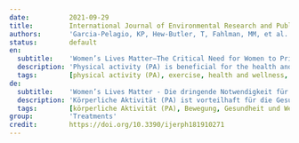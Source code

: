 ```yaml
---
date:          2021-09-29
title:         International Journal of Environmental Research and Public Health
authors:       'Garcia-Pelagio, KP, Hew-Butler, T, Fahlman, MM, et al.'
status:        default
en:
  subtitle:    'Women’s Lives Matter—The Critical Need for Women to Prioritize Optimal Physical Activity to Reduce COVID-19 Illness Risk and Severity'
  description: 'Physical activity (PA) is beneficial for the health and wellness of individuals and societies. During an infectious disease pandemic, such as the one caused by COVID-19, social distancing, quarantines, and lockdowns are used to reduce community spread of the disease. Unfortunately, such nonpharmacological interventions or physical risk mitigation measures also make it challenging to engage in PA. Reduced PA could then trigger physiological changes that affect both mental and physical health. In this regard, women are more likely to experience physical and psychological distress. PA is a safe and effective nonpharmacological modality that can help prevent and manage several mental and physical health problems when performed correctly. PA might even confer benefits that are directly related to decreasing COVID-19 morbidity and mortality in women. In this review, we summarize why optimal PA must be a priority for women during the COVID-19 pandemic. We then discuss chronic COVID-19 illness and its impact on women, which further underscores the need for worldwide preventive health strategies that include PA. Finally, we discuss the importance of vaccination against COVID-19 for women, as part of prioritizing preventive healthcare and an active lifestyle.'
  tags:        [physical activity (PA), exercise, health and wellness, women’s health, preventive healthcare, vaccination, risk mitigation, nonpharmacological interventions]
de:
  subtitle:    'Women’s Lives Matter - Die dringende Notwendigkeit für Frauen einer optimalen körperlichen Aktivität, um das Risiko und den Schweregrad von COVID-19-Erkrankungen zu reduzieren'
  description: 'Körperliche Aktivität (PA) ist vorteilhaft für die Gesundheit und das Wohlbefinden des Einzelnen und der Gesellschaft. Während einer Pandemie mit einer Infektionskrankheit wie COVID-19 werden soziale Distanzierung, Quarantänen und Abriegelungen eingesetzt, um die Ausbreitung der Krankheit in der Gemeinschaft zu verringern. Leider erschweren solche nicht-pharmakologischen Interventionen oder Maßnahmen zur physischen Risikominderung auch die Ausübung von PA. Eine reduzierte körperliche Aktivität könnte dann physiologische Veränderungen auslösen, die sowohl die psychische als auch die physische Gesundheit beeinträchtigen. In diesem Zusammenhang ist die Wahrscheinlichkeit größer, dass Frauen unter körperlichen und psychischen Problemen leiden. PA ist eine sichere und wirksame nicht-pharmakologische Maßnahme, die bei richtiger Durchführung zur Vorbeugung und Behandlung verschiedener psychischer und physischer Gesundheitsprobleme beitragen kann. PA könnte sogar Vorteile bringen, die direkt mit der Verringerung der COVID-19-Morbidität und -Mortalität bei Frauen zusammenhängen. In dieser Übersicht fassen wir zusammen, warum eine optimale PA für Frauen während der COVID-19-Pandemie Priorität haben muss. Anschließend gehen wir auf chronische COVID-19-Erkrankungen und ihre Auswirkungen auf Frauen ein, was die Notwendigkeit weltweiter präventiver Gesundheitsstrategien unterstreicht, zu denen auch die körperliche Aktivität gehört. Abschließend erörtern wir die Bedeutung der Impfung gegen COVID-19 für Frauen als Teil der Priorisierung von Gesundheitsvorsorge und aktivem Lebensstil.' 
  tags:        [körperliche Aktivität (PA), Bewegung, Gesundheit und Wellness, Frauengesundheit, Gesundheitsvorsorge, Impfung, Risikominderung, nicht-pharmakologische Interventionen]
group:         'Treatments'
credit:        https://doi.org/10.3390/ijerph181910271
---
```

